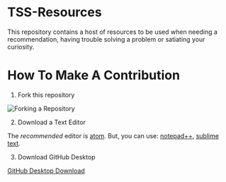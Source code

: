 # TSS-Resources

This repository contains a host of resources to be used when needing a recommendation, having trouble solving a problem or satiating your curiosity.

# How To Make A Contribution

1. Fork this repository

![Forking a Repository](https://image.prntscr.com/image/xSr3fvroSk_LMBTQ3vg84w.png "Forking A Repository")


2. Download a Text Editor

The _recommended_ editor is [atom](https://atom.io/). But, you can use: [notepad++](https://notepad-plus-plus.org/),
[sublime text](https://www.sublimetext.com/).

3. Download GitHub Desktop

[GitHub Desktop Download](https://desktop.github.com/)
